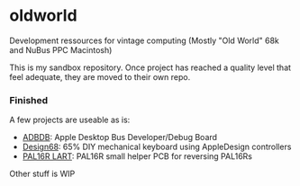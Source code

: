 # oldworld
Development ressources for vintage computing (Mostly "Old World" 68k and NuBus PPC Macintosh)

This is my sandbox repository. Once project has reached a quality level that feel adequate, they are moved to their own repo.

### Finished
A few projects are useable as is:
- [ADBDB](/EDA/ADBDB): Apple Desktop Bus Developer/Debug Board 
- [Design68](/EDA/Design68): 65% DIY mechanical keyboard using AppleDesign controllers
- [PAL16R LART](/EDA/PAL16R%20LART): PAL16R small helper PCB for reversing PAL16Rs 

Other stuff is WIP

